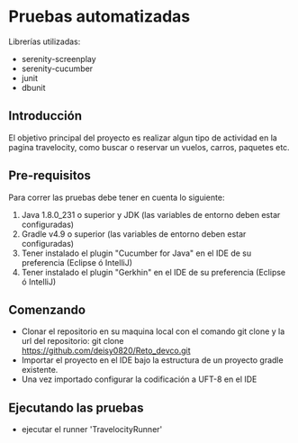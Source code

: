 # Pruebas automatizadas
Librerías utilizadas:

- serenity-screenplay  
- serenity-cucumber  
- junit  
- dbunit  
  

## Introducción
El objetivo principal del proyecto es realizar algun tipo de actividad en la pagina travelocity, como buscar o reservar
un vuelos, carros, paquetes etc.

## Pre-requisitos

Para correr las pruebas debe tener en cuenta lo siguiente:  

1. Java 1.8.0_231 o superior y JDK (las variables de entorno deben estar configuradas)
2. Gradle v4.9 o superior (las variables de entorno deben estar configuradas)
3. Tener instalado el plugin "Cucumber for Java" en el IDE de su preferencia (Eclipse ó IntelliJ)
4. Tener instalado el plugin "Gerkhin" en el IDE de su preferencia (Eclipse ó IntelliJ)

## Comenzando

- Clonar el repositorio en su maquina local con el comando git clone y la url del repositorio: 
  git clone https://github.com/deisy0820/Reto_devco.git
- Importar el proyecto en el IDE bajo la estructura de un proyecto gradle existente.
- Una vez importado configurar la codificación a UFT-8 en el IDE

## Ejecutando las pruebas
  - ejecutar el runner 'TravelocityRunner'



